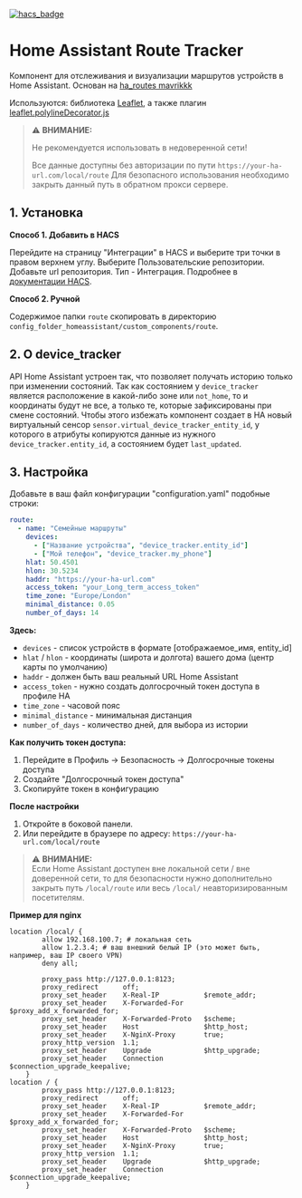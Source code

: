 [![hacs_badge](https://img.shields.io/badge/HACS-Custom-orange.svg)](https://github.com/custom-components/hacs)

# Home Assistant Route Tracker

Компонент для отслеживания и визуализации маршрутов устройств в Home Assistant. Основан на [ha_routes mavrikkk](https://github.com/mavrikkk/ha_routes)

Используются: библиотека [Leaflet](https://app.unpkg.com/leaflet@1.9.4/files/dist), а также плагин [leaflet.polylineDecorator.js](https://raw.githubusercontent.com/bbecquet/Leaflet.PolylineDecorator/refs/heads/master/dist/leaflet.polylineDecorator.js)

> :warning: **ВНИМАНИЕ:**  
>
> Не рекомендуется использовать в недоверенной сети!
> 
> Все данные доступны без авторизации по пути `https://your-ha-url.com/local/route`
> Для безопасного использования необходимо закрыть данный путь в обратном прокси сервере.

## 1. Установка
**Способ 1. Добавить в HACS**

Перейдите на страницу "Интеграции" в HACS и выберите три точки в правом верхнем углу. Выберите Пользовательские репозитории. Добавьте url репозитория. Тип - Интеграция. Подробнее в [документации HACS](https://hacs.xyz/docs/faq/custom_repositories).

**Способ 2. Ручной**

Содержимое папки `route` скопировать в директорию `config_folder_homeassistant/custom_components/route`.

## 2. О device_tracker
API Home Assistant устроен так, что позволяет получать историю только при изменении состояний. 
Так как состоянием у `device_tracker` является расположение в какой-либо зоне или `not_home`, то и координаты будут не все, а только те, которые зафиксированы при смене состояний. 
Чтобы этого избежать компонент создает в HA новый виртуальный сенсор `sensor.virtual_device_tracker_entity_id`, у которого в атрибуты копируются данные из нужного `device_tracker.entity_id`, а состоянием будет `last_updated`.

## 3. Настройка
Добавьте в ваш файл конфигурации "configuration.yaml" подобные строки:
```yaml
route:
  - name: "Семейные маршруты"
    devices:
      - ["Название устройства", "device_tracker.entity_id"]
      - ["Мой телефон", "device_tracker.my_phone"]
    hlat: 50.4501
    hlon: 30.5234
    haddr: "https://your-ha-url.com"
    access_token: "your_Long_term_access_token"
    time_zone: "Europe/London"
    minimal_distance: 0.05
    number_of_days: 14
```
**Здесь:**
- `devices` - список устройств в формате [отображаемое_имя, entity_id]
- `hlat` / `hlon` - координаты (широта и долгота) вашего дома (центр карты по умолчанию)
- `haddr` - должен быть ваш реальный URL Home Assistant
- `access_token` - нужно создать долгосрочный токен доступа в профиле HA
- `time_zone` -  часовой пояс
- `minimal_distance` - минимальная дистанция
- `number_of_days` - количество дней, для выбора из истории

**Как получить токен доступа:**
1. Перейдите в Профиль → Безопасность → Долгосрочные токены доступа
2. Создайте "Долгосрочный токен доступа"
3. Скопируйте токен в конфигурацию

**После настройки**
1. Откройте в боковой панели.
2. Или перейдите в браузере по адресу: `https://your-ha-url.com/local/route`

> :warning: **ВНИМАНИЕ:**  
> Если Home Assistant доступен вне локальной сети / вне доверенной сети, то для безопасности нужно дополнительно закрыть путь `/local/route` или весь `/local/` неавторизированным посетителям.

**Пример для nginx**
```
location /local/ {
        allow 192.168.100.7; # локальная сеть
        allow 1.2.3.4; # ваш внешний белый IP (это может быть, например, ваш IP своего VPN)
        deny all;

        proxy_pass http://127.0.0.1:8123;
        proxy_redirect      off;
        proxy_set_header    X-Real-IP           $remote_addr;
        proxy_set_header    X-Forwarded-For     $proxy_add_x_forwarded_for;
        proxy_set_header    X-Forwarded-Proto   $scheme;
        proxy_set_header    Host                $http_host;
        proxy_set_header    X-NginX-Proxy       true;
        proxy_http_version  1.1;
        proxy_set_header    Upgrade             $http_upgrade;
        proxy_set_header    Connection          $connection_upgrade_keepalive;
    }
location / {
        proxy_pass http://127.0.0.1:8123;
        proxy_redirect      off;
        proxy_set_header    X-Real-IP           $remote_addr;
        proxy_set_header    X-Forwarded-For     $proxy_add_x_forwarded_for;
        proxy_set_header    X-Forwarded-Proto   $scheme;
        proxy_set_header    Host                $http_host;
        proxy_set_header    X-NginX-Proxy       true;
        proxy_http_version  1.1;
        proxy_set_header    Upgrade             $http_upgrade;
        proxy_set_header    Connection          $connection_upgrade_keepalive;
    }
```
